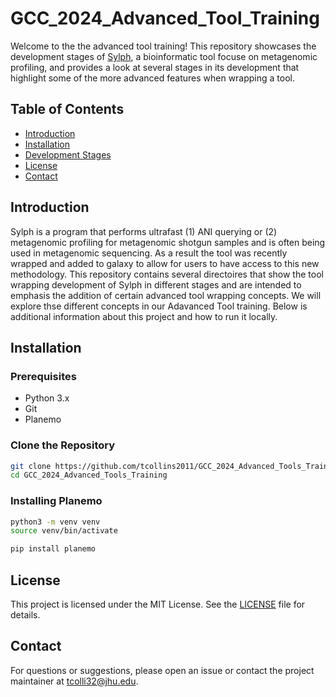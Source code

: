 # GCC_2024_Advanced_Tool_Training

Welcome to the the advanced tool training! This repository showcases the development stages of [Sylph](https://github.com/bluenote-1577/sylph), a bioinformatic tool focuse on metagenomic profiling, and provides a look at several stages in its development that highlight some of the more advanced features when wrapping a tool.

## Table of Contents

- [Introduction](#introduction)
- [Installation](#installation)
- [Development Stages](#development-stages)
- [License](#license)
- [Contact](#contact)

## Introduction

Sylph is a program that performs ultrafast (1) ANI querying or (2) metagenomic profiling for metagenomic shotgun samples and is often being used in metagenomic sequencing. As a result the tool was recently wrapped and added to galaxy to allow for users to have access to this new methodology. This repository contains several directoires that show the tool wrapping development of Sylph in different stages and are intended to emphasis the addition of certain advanced tool wrapping concepts. We will explore thse different concepts in our Adavanced Tool training. Below is additional information about this project and how to run it locally. 

## Installation

### Prerequisites

- Python 3.x
- Git
- Planemo 

### Clone the Repository

```bash
git clone https://github.com/tcollins2011/GCC_2024_Advanced_Tools_Training.git
cd GCC_2024_Advanced_Tools_Training
```

### Installing Planemo

```bash
python3 -m venv venv
source venv/bin/activate 

pip install planemo
```


## License 
This project is licensed under the MIT License. See the [LICENSE](LICENSE.txt) file for details.

## Contact 
For questions or suggestions, please open an issue or contact the project maintainer at tcolli32@jhu.edu.